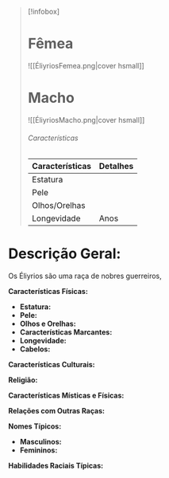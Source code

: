> [!infobox]
> #  Fêmea
> ![[ÉliyriosFemea.png|cover hsmall]]
> # Macho
> ![[ÉliyriosMacho.png|cover hsmall]]
> ###### Características 
> | Características| Detalhes |
> | ---- | ---- |
> | Estatura| |
> | Pele |  |
> |Olhos/Orelhas |  |
> | Longevidade |  Anos |


# **Descrição Geral:**
Os Éliyrios são uma raça de nobres guerreiros, 

**Características Físicas:**

- **Estatura:**
- **Pele:**
- **Olhos e Orelhas:**
- **Características Marcantes:**
- **Longevidade:**
- **Cabelos:**

**Características Culturais:**


**Religião:**


**Características Místicas e Físicas:**


**Relações com Outras Raças:**

**Nomes Típicos:**

- **Masculinos:**
- **Femininos:**

**Habilidades Raciais Típicas:**
